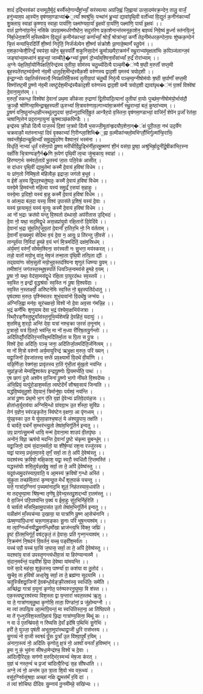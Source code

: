 शादं॑ द॒द्भिरव॑कां दन्तमूलै॒र्मृदं॒ बर्स्वै॑स्ते॒गान्दँष्ट्रा॑भ्याँ॒ सर॑स्वत्या अग्रजि॒ह्वं जि॒ह्वाया॑ उत्सा॒दम॑वक्र॒न्देन॒ तालु॒ वाजँ॒ हनु॑भ्याम॒प आ॒स्ये॑न॒ वृष॑णमा॒ण्डाभ्या॑�॒त्याँ श्मश्रु॑भिः॒ पन्था॑नं भ्रू॒भ्यां द्यावा॑पृथि॒वी वर्तो॑भ्यां वि॒द्युतं॑ क॒नीन॑काभ्याँ शु॒क्लाय॒ स्वाहा॑ कृ॒ष्णाय॒ स्वाहा॒ पार्या॑णि॒ पक्ष्मा॑ण्यवा॒र्या॑ इ॒क्षवो॑ वा॒र्या॑णि॒ पक्ष्मा॑णि॒ पार्या॑ इ॒क्षवः॑ ।।  
वातं॑ प्रा॒णेना॑पा॒नेन॒ नसि॑के उपया॒ममध॑रेणौष्ठेन॒ सदुत्त॑रेण प्रका॒शेनान्त॑रमनूका॒शेन॒ बाह्व्यं॑ निवे॒ष्यं मू॒र्ध्ना स्त॑नयि॒त्नुं नि॑र्बा॒धेना॒शनिं॑ म॒स्तिष्के॑ण वि॒द्युतं॑ क॒नीन॑काभ्यां॒ कर्णा॑भ्याँ॒ श्रोत्रँ॒ श्रोत्रा॑भ्यां॒ कर्णौ॑ तेद॒नीम॑धरक॒ण्ठेना॒पः शु॑ष्कक॒ण्ठेन॑ चि॒त्तं मन्या॑भि॒रदि॑तिँ शी॒र्ष्णा निरृ॑तिं॒ निर्ज॑र्जल्पेन शी॒र्ष्णा सं॑क्रोशैः प्रा॒णान्रे॒ष्माणँ॑ स्तु॒पेन॑ ।।  
म॒शका॒न्केशै॒रिन्द्रँ॒ स्वप॑सा॒ वहे॑न॒ बृह॒स्पतिँ॑ शकुनिसा॒देन॑ कू॒र्माञ्छपैरा॒क्रम॑नँ स्थू॒राभ्या॑मृ॒क्षला॑भिः क॒पिञ्ज॑लान्ज॒वं जङ्घा॑भ्या॒मध्वा॑नं बा॒हुभ्यां॒ जाम्बी॑ले॒�ग्भ्यां॑ पू॒षणं॑ दो॒र्भ्याम॒श्विना॒वँसा॑भ्याँ रु॒द्रँ रोरा॑भ्याम् ।।  
अ॒ग्नेः प॑क्ष॒तिर्वा॒योर्निप॑क्षति॒रिन्द्र॑स्य तृ॒तीया॒ सोम॑स्य चतु॒र्थ्यदि॑त्यै पञ्च॒मी�॑ण्यै ष॒ष्ठी म॒रुताँ॑ सप्त॒मी बृह॒स्पते॑रष्ट॒म्य॑र्य॒म्णो न॑व॒मी धा॒तुर्द॑श॒मीन्द्र॑स्यैक॒शी वरु॑णस्य द्वाद॒शी य॒मस्य॑ त्रयोद॒शी ।।  
इ॑न्द्रा॒ग्न्योः प॑क्ष॒तिर्सर॑स्वत्यै॒ निप॑क्षतिर्मि॒त्रस्य॑ तृ॒तीया॒पां च॑तु॒र्थी निरृ॑त्यै पञ्च॒म्य॒ग्नीषोम॑योः ष॒ष्ठी स॒र्पाणाँ॑ सप्त॒मी विष्णो॑रष्ट॒मी पू॒ष्णो न॑व॒मी त्वष्टु॑र्दश॒मीन्द्र॑स्यैकाद॒शी वरु॑णस्य द्वाद॒शी यम्यै त्रयोद॒शी द्यावा॑पृथ�॑णं पा॒र्श्वं विश्वे॑षां दे॒वाना॒मुत्त॑रम् ।।  
म॒रुताँ॒ स्कन्धा॒ विश्वे॑षां दे॒वानां॑ प्रथ॒मा कीक॑सा रु॒द्राणां॑ द्वि॒तीया॑दि॒त्यानां॑ तृ॒तीया॑ वा॒योः पुच्छ॑म॒ग्नीषोम॑यो॒र्भास॑दौ॒ क्रुञ्चौ॒ श्रोणि॑भ्या॒मिन्द्रा॒बृह॒स्पती॑ ऊ॒रुभ्यां॑ मि॒त्रावरु॑णाव॒ल्गाभ्या॑मा॒क्रम॑णँ स्थू॒राभ्यां॒ बलं॒ कुष्ठा॑भ्याम् ।।  
पू॒षणं॑ वनि॒ष्ठुना॑न्धा॒हीन्त्स्थू॑लगु॒दया॑ स॒र्पान्गुदा॑भिर्वि॒ह्रुत॑ आन्त्रैर॒पो व॒स्तिना॒ वृष॑णमा॒ण्डाभ्यां॒ वाजि॑नँ॒ शेपे॑न प्र॒जाँ रेत॑सा॒ चाषा॑न्पि॒त्तेन॑ प्रद॒रान्पा॒युना॑ कू॒श्माञ्छ॑कपिण्डैः ।।  
इन्द्र॑स्य क्री॒डो दि॑त्यै पाज॒स्यं॑ दि॒शां ज॒त्रवो दि॑त्यै भ॒सज्जी॒मूता॑न्हृदयौप॒शेना॒न्�॑क्षं पुरी॒तता॒ नभ॑ उद॒र्ये॑ण चक्रवाकौ॒ मत॑स्नाभ्यां॒ दिवं॑ वृ॒क्काभ्यां॑ गि॒रीन्प्ला॒शिभि�॒ह्ना व॒ल्मीका॑न्क्लो॒मभि॑र्ग्लौ॒भिर्गुल्मा॑न्हि॒राभिः॒ स्रव॑न्तीर्ह्र॒दान्कु॒क्षिभ्याँ॑ समु॒द्रमु॒दरे॑ण वैश्वान॒रं भस्म॑ना ।।  
विधृ॑तिं॒ नाभ्या॑ धृ॒तँ रसे॑ना॒पो यू॒ष्णा मरी॑चीर्वि॒प्रुड्भि॑र्नीहा॒रमू॒ष्मणा॑ शी॒नं वस॑या॒ प्रुष्वा॒ अश्रु॑भिर्ह्रा॒दुनी॑र्दू॒षीका॑भिर॒स्ना रक्षाँ॑सि चि॒त्राण्यङ्गै॒र्न�णि रू॒पेण॑ पृथि॒वीं त्व॒चा जु॑म्ब॒काय॒ स्वाहा॑ ।।  
हि॑रण्यग॒र्भः सम॑वर्त॒ताग्रे॑ भू॒तस्य॑ जा॒तः पति॒रेक॑ आसीत् ।  
स दा॑धार पृथि॒वीं द्यामु॒तेमां कस्मै॑ दे॒वाय॑ ह॒विषा॑ विधेम ।।  
यः प्रा॑ण॒तो नि॑मिष॒तो म॑हित्वैक॒ इद्राजा॒ जग॑तो ब॒भूव॑ ।  
य ईशे॑ अ॒स्य द्वि॒पद॒श्चतु॑ष्पदः॒ कस्मै॑ दे॒वाय॑ ह॒विषा॑ विधेम ।।  
यस्ये॒मे हि॒मव॑न्तो महि॒त्वा यस्य॑ समु॒द्रँ र॒सया॑ स॒हाहुः ।  
यस्ये॒माः प्र॒दिशो॒ यस्य॑ बा॒हू कस्मै॑ दे॒वाय॑ ह॒विषा॑ विधेम ।।  
य आ॑त्म॒दा ब॑ल॒दा यस्य॒ विश्व॑ उ॒पास॑ते प्र॒शिषं॒ यस्य॑ दे॒वाः ।  
यस्य॑ छा॒यामृतं॒ यस्य॑ मृ॒त्युः कस्मै॑ दे॒वाय॑ ह॒विषा॑ विधेम ।।  
आ नो॑ भ॒द्राः क्रत॑वो यन्तु वि॒श्वतो द॑ब्धासो॒ अप॑रीतास उ॒द्भिदः॑ ।  
दे॒वा नो॒ यथा॒ सद॒मिद्वृ॒धे अस॒न्नप्रा॑युवो रक्षि॒तारो॑ दि॒वेदि॑वे ।।  
दे॒वानां॑ भ॒द्रा सु॑म॒तिरृ॑जूय॒तां दे॒वानाँ॑ रा॒तिर॒भि नो॒ नि व॑र्तताम् ।  
दे॒वानाँ॑ स॒ख्यमुप॑ सेदिमा व॒यं दे॒वा न॒ आयुः॒ प्र ति॑रन्तु जी॒वसे॑ ।।  
तान्पूर्व॑या नि॒विदा॑ हूमहे व॒यं भगं॑ मि॒त्रमदि॑तिं॒ दक्ष॑म॒स्रिध॑म् ।  
अ॑र्य॒मणं॒ वरु॑णँ॒ सोम॑म॒श्विना॒ सर॑स्वती नः सु॒भगा॒ मय॑स्करत् ।।  
तन्नो॒ वातो॑ मयो॒भु वा॑तु भेष॒जं तन्मा॒ता पृ॑थि॒वी तत्पि॒ता द्यौः॑ ।  
तद्ग्रावा॑णः सोम॒सुतो॑ मयो॒भुव॒स्तद॑श्विना शृणुतं धिष्ण्या यु॒वम् ।।  
तमीशा॑नं॒ जग॑तस्त॒स्थुष॒स्पतिं॑ धियञ्जि॒न्वमव॑से हूमहे व॒यम् ।  
पू॒षा नो॒ यथा॒ वेद॑सा॒मस॑द्वृ॒धे र॑क्षि॒ता पा॒युरद॑ब्धः स्व॒स्तये॑ ।।  
स्व॒स्ति न॒ इन्द्रो॑ वृ॒द्धश्र॑वाः स्व॒स्ति नः॑ पू॒षा वि॒श्ववे॑दाः ।  
स्व॒स्ति न॒स्तार्क्ष्यो॒ अरि॑ष्टनेमिः स्व॒स्ति नो॒ बृह॒स्पति॑र्दधातु ।।  
पृष॑दश्वा म॒रुतः॒ पृश्नि॑मातरः शुभं॒यावा॑नो वि॒दथे॑षु॒ जग्म॑यः ।  
अ॑ग्निजि॒ह्वा मन॑वः॒ सूर॑चक्षसो॒ विश्वे॑ नो दे॒वा अव॒सा ग॑मन्नि॒ह ।।  
भ॒द्रं कर्णे॑भिः शृणुयाम देवा भ॒द्रं प॑श्येमा॒क्षभि॑र्यजत्राः ।  
स्थिरै॒रङ्गै॑स्तुष्टु॒वाँस॑स्त॒नूभि॒र्व्य॑शेमहि दे॒वहि॑तं॒ यदायुः॑ ।।  
श॒तमिन्नु श॒रदो॒ अन्ति॑ देवा॒ यत्रा॑ नश्च॒क्रा ज॒रसं॑ त॒नूना॑म् ।  
पु॒त्रासो॒ यत्र॑ पि॒तरो॒ भव॑न्ति॒ मा नो॑ म॒ध्या री॑रिष॒तायु॒र्गन्तोः॑ ।।  
अदि॑तिर्द्यौ॒रदि॑तिर॒न्तरि॑क्ष॒मदि॑तिर्मा॒ता स पि॒ता स पु॒त्रः ।  
विश्वे॑ दे॒वा अदि॑तिः॒ पञ्च॒ जना॒ अदि॑तिर्जा॒तमदि॑ति॒र्जनि॑त्वम् ।।  
मा नो॑ मि॒त्रो वरु॑णो अर्य॒मायुरिन्द्र॑ ऋभु॒क्षा म॒रुतः॒ परि॑ ख्यन् ।  
यद्वा॒जिनो॑ दे॒वजा॑तस्य॒ सप्तेः॑ प्रव॒क्ष्यामो॑ वि॒दथे॑ वी॒र्या॑णि ।।  
यन्नि॒र्णिजा॒ रेक्ण॑सा॒ प्रावृ॑तस्य रा॒तिं गृ॑भी॒तां मु॑ख॒तो नय॑न्ति ।  
सुप्रा॑ङ॒जो मेम्य॑द्वि॒श्वरू॑प इन्द्रापू॒ष्णोः प्रि॒यमप्ये॑ति॒ पाथः॑ ।।  
ए॒ष छागः॑ पु॒रो अश्वे॑न वा॒जिना॑ पू॒ष्णो भा॒गो नी॑यते वि॒श्वदे॑व्यः ।  
अ॑भि॒प्रियं॒ यत्पु॑रो॒डाश॒मर्व॑ता॒ त्वष्टेदे॑नँ सौश्रव॒साय॑ जिन्वति ।।  
यद्ध॑वि॒ष्य॑मृतु॒शो दे॑व॒यानं॒ त्रिर्मानु॑षाः॒ पर्यश्वं॒ नय॑न्ति ।  
अत्रा॑ पू॒ष्णः प्र॑थ॒मो भा॒ग ए॑ति य॒ज्ञं दे॒वेभ्यः॑ प्रतिवे॒दय॑न्न॒जः ।।  
होता॑ध्व॒र्युराव॑या अग्निमि॒न्धो ग्रा॑वग्रा॒भ उ॒त शँस्ता॒ सुवि॑प्रः ।  
तेन॑ य॒ज्ञेन॒ स्व॑रङ्कृतेन॒ स्वि॑ष्टेन व॒क्षणा॒ आ पृ॑णध्वम् ।।  
यू॑पव्र॒स्का उ॒त ये यू॑पवा॒हाश्च॒षालं॒ ये अ॑श्वयू॒पाय॒ तक्ष॑ति ।  
ये चार्व॑ते॒ पच॑नँ स॒म्भर॑न्त्यु॒तो तेषा॑म॒भिगू॑र्तिर्न इन्वतु ।।  
उप॒ प्रागा॑त्सु॒मन्मे॑ धायि॒ मन्म॑ दे॒वाना॒मा शाउप॑ वी॒तपृ॑ष्ठः ।  
अन्वे॑नं॒ विप्रा॒ ऋष॑यो मदन्ति दे॒वानां॑ पु॒ष्टे च॑कृमा सु॒बन्धु॑म् ।।  
यद्वा॒जिनो॒ दाम॑ सं॒दान॒मर्व॑तो॒ या शी॑र्ष॒ण्या॑ रश॒ना रज्जु॑रस्य ।  
यद्वा॑ घास्य॒ प्रभृ॑तमा॒स्ये॒ तृणँ॒ सर्वा॒ ता ते॒ अपि॑ दे॒वेष्व॑स्तु ।।  
यदश्व॑स्य क्र॒विषो॒ मक्षि॒काश॒ यद्वा॒ स्वरौ॒ स्वधि॑तौ रि॒प्तमस्ति॑ ।  
यद्धस्त॑योः शमि॒तुर्यन्न॒खेषु॒ सर्वा॒ ता ते॒ अपि॑ दे॒वेष्व॑स्तु ।।  
यदूव॑ध्यमु॒दर॑स्याप॒वाति॒ य आ॒मस्य॑ क्र॒विषो॑ ग॒न्धो अस्ति॑ ।  
सु॑कृ॒ता तच्छ॑मि॒तारः॑ कृण्वन्तू॒त मेधँ॑ शृत॒पाकं॑ पचन्तु ।।  
यत्ते॒ गात्रा॑द॒ग्निना॑ प॒च्यमा॑नाद॒भि शूलं॒ निह॑तस्याव॒धाव॑ति ।  
मा तद्भूम्या॒मा श्रि॑ष॒न्मा तृणे॑षु दे॒वेभ्य॒स्तदु॒शद्भ्यो॑ रा॒तम॑स्तु ।।  
ये वा॒जिनं॑ परि॒पश्य॑न्ति प॒क्वं य ई॑मा॒हुः सु॑र॒भिर्निर्ह॒रेति॑ ।  
ये चार्व॑तो माँसभि॒क्षामु॒पास॑त उ॒तो तेषा॑म॒भिगू॑र्तिर्न इन्वतु ।।  
यन्नीक्ष॑णं माँ॒स्पच॑न्या उ॒खाया॒ या पात्रा॑णि यू॒ष्ण आ॒सेच॑नानि ।  
ऊ॑ष्म॒ण्या॑पि॒धाना॑ चरू॒णाम॒ङ्काः सू॒नाः परि॑ भूष॒न्त्यश्व॑म् ।।  
मा त्वा॒ग्निर्ध्व॑नयीद्धू॒मग॑न्धि॒र्मोखा भ्राज॑न्त्य॒भि वि॑क्त॒ जघ्रिः॑ ।  
इ॒ष्टं वी॒तम॒भिगू॑र्तं॒ वष॑ट्कृतं॒ तं दे॒वासः॒ प्रति॑ गृभ्ण॒न्त्यश्व॑म् ।।  
नि॒क्रम॑णं नि॒षद॑नं वि॒वर्त॑नं॒ यच्च॒ पड्वी॑श॒मर्व॑तः ।  
यच्च॑ पपौ॒ यच्च॑ घा॒सिं ज॒घास॒ सर्वा॒ ता ते॒ अपि॑ दे॒वेष्व॑स्तु ।।  
यदश्वा॑य॒ वास॑ उपस्तृ॒णन्त्य॑धीवा॒सं या हिर॑ण्यान्यस्मै ।  
सं॒दान॒मर्व॑न्तं॒ पड्वी॑शं प्रि॒या दे॒वेष्वा या॑मयन्ति ।।  
यत्ते॑ सा॒दे मह॑सा॒ शूकृ॑तस्य॒ पार्ष्ण्या॑ वा॒ कश॑या वा तु॒तोद॑ ।  
स्रु॒चेव॒ ता ह॒विषो॑ अध्व॒रेषु॒ सर्वा॒ ता ते॒ ब्रह्म॑णा सूदयामि ।।  
चतु॑स्त्रिँशद्वा॒जिनो॑ दे॒वब॑न्धो॒र्वङ्क्री॒रश्व॑स्य॒ स्वधि॑तिः॒ समे॑ति ।  
अच्छि॑द्रा॒ गात्रा॑ व॒युना॑ कृणोत॒ परु॑ष्परुरनु॒घुष्या॒ वि श॑स्त ।।  
एक॒स्त्वष्टु॒रश्व॑स्या विश॒स्ता द्वा य॒न्तारा॑ भवत॒स्तथ॑ ऋ॒तुः ।  
या ते॒ गात्रा॑णामृतु॒था कृ॒णोमि॒ ताता॒ पिण्डा॑नां॒ प्र जु॑होम्यग्नौ ।।  
मा त्वा॑ तपत्प्रि॒य आ॒त्मापि॒यन्तं॒ मा स्वधि॑तिस्त॒न्व॒ आ ति॑ष्ठिपत्ते ।  
मा ते॑ गृ॒ध्नुर॑विश॒स्ताति॒हाय॑ छि॒द्रा गात्रा॑ण्य॒सिना॒ मिथू॑ कः ।।  
न वा उ॑ ए॒तन्म्रि॑यसे॒ न रि॑ष्यसि दे॒वाँ इदे॑षि प॒थिभिः॑ सु॒गेभिः॑ ।  
हरी॑ ते॒ युञ्जा॒ पृष॑ती अभूता॒मुपा॑स्थाद्वा॒जी धु॒रि रास॑भस्य ।।  
सु॒गव्यं॑ नो वा॒जी स्वश्व्यं॑ पुँ॒सः पु॒त्राँ उ॒त वि॑श्वा॒पुषँ॑ र॒यिम् ।  
अ॑नागा॒स्त्वं नो॒ अदि॑तिः कृणोतु क्ष॒त्रं नो॒ अश्वो॑ वनताँ ह॒विष्मा॑न् ।।  
इ॒मा नु कं॒ भुव॑ना सीषधा॒मेन्द्र॑श्च॒ विश्वे॑ च दे॒वाः ।  
आ॑दित्यै॒रिद्न्रः॒ सग॑णो म॒रुद्भि॑र॒स्मभ्यं॑ भेष॒जा क॑रत् ।  
य॒ज्ञं च॑ नस्त॒न्वं॑ च प्र॒जां चा॑दित्यै॒रिन्द्रः॑ स॒ह सी॑षधाति ।।  
अग्ने॒ त्वं नो॒ अन्त॑म उ॒त त्रा॒ता शि॒वो भ॑व वरू॒थ्यः॑ ।  
वसु॑र॒ग्निर्वसु॑श्रवा॒ अच्छा॑ नक्षि द्यु॒मत्त॑मँ र॒यिं दाः॑ ।  
तं त्वा॑ शोचिष्ठ दीदिवः सु॒म्नाय॑ नू॒नमी॑महे॒ सखि॑भ्यः ।।
